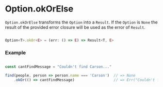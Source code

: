# Option.okOrElse

`Option.okOrElse` transforms the `Option` into a `Result`. If the `Option` is `None` the result of the provided error closure will be used as the error of `Result`.

```typescript

Option<T>.okOr<E> = (err: () => E) => Result<T, E>

```

### Example

```typescript

const cantFindMessage = "Couldn't find Carson..."

find(people, person => person.name === 'Carson')  // => None
    .okOr(() => cantFindMessage)                  // => Err("Couldn't find Carson...")

```